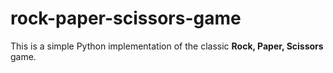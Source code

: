 # rock-paper-scissors-game
This is a simple Python implementation of the classic **Rock, Paper, Scissors** game.
